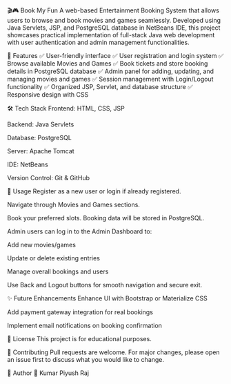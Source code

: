 🎬🎮 Book My Fun
A web-based Entertainment Booking System that allows users to browse and book movies and games seamlessly. Developed using Java Servlets, JSP, and PostgreSQL database in NetBeans IDE, this project showcases practical implementation of full-stack Java web development with user authentication and admin management functionalities.

🚀 Features
✅ User-friendly interface
✅ User registration and login system
✅ Browse available Movies and Games
✅ Book tickets and store booking details in PostgreSQL database
✅ Admin panel for adding, updating, and managing movies and games
✅ Session management with Login/Logout functionality
✅ Organized JSP, Servlet, and database structure
✅ Responsive design with CSS

🛠️ Tech Stack
Frontend: HTML, CSS, JSP

Backend: Java Servlets

Database: PostgreSQL

Server: Apache Tomcat

IDE: NetBeans

Version Control: Git & GitHub

🔑 Usage
Register as a new user or login if already registered.

Navigate through Movies and Games sections.

Book your preferred slots. Booking data will be stored in PostgreSQL.

Admin users can log in to the Admin Dashboard to:

Add new movies/games

Update or delete existing entries

Manage overall bookings and users

Use Back and Logout buttons for smooth navigation and secure exit.

✨ Future Enhancements
Enhance UI with Bootstrap or Materialize CSS

Add payment gateway integration for real bookings

Implement email notifications on booking confirmation

📝 License
This project is for educational purposes.

🤝 Contributing
Pull requests are welcome. For major changes, please open an issue first to discuss what you would like to change.

🙌 Author
👤 Kumar Piyush Raj
